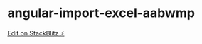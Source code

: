 # angular-import-excel-aabwmp

[Edit on StackBlitz ⚡️](https://stackblitz.com/edit/angular-import-excel-aabwmp)